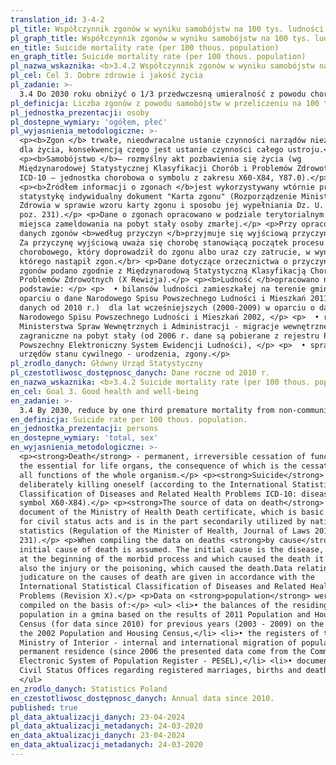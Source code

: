 ```yaml
---
translation_id: 3-4-2
pl_title: Współczynnik zgonów w wyniku samobójstw na 100 tys. ludności
pl_graph_title: Współczynnik zgonów w wyniku samobójstw na 100 tys. ludności
en_title: Suicide mortality rate (per 100 thous. population)
en_graph_title: Suicide mortality rate (per 100 thous. population)
pl_nazwa_wskaznika: <b>3.4.2 Współczynnik zgonów w wyniku samobójstw na 100 tys. ludności</b>
pl_cel: Cel 3. Dobre zdrowie i jakość życia
pl_zadanie: >-
  3.4 Do 2030 roku obniżyć o 1/3 przedwczesną umieralność z powodu chorób niezakaźnych poprzez zapobieganie i leczenie oraz promowanie zdrowia psychicznego i dobrostanu.
pl_definicja: Liczba zgonów z powodu samobójstw w przeliczeniu na 100 tys. ludności.
pl_jednostka_prezentacji: osoby
pl_dostepne_wymiary: 'ogółem, płeć'
pl_wyjasnienia_metodologiczne: >-
  <p><b>Zgon </b> trwałe, nieodwracalne ustanie czynności narządów niezbędnych
  dla życia, konsekwencją czego jest ustanie czynności całego ustroju.</p>
  <p><b>Samobójstwo </b>– rozmyślny akt pozbawienia się życia (wg
  Międzynarodowej Statystycznej Klasyfikacji Chorób i Problemów Zdrowotnych
  ICD-10 – jednostka chorobowa o symbolu z zakresu X60-X84, Y87.0).</p>
  <p><b>Źródłem informacji o zgonach </b>jest wykorzystywany wtórnie przez
  statystykę indywidualny dokument "Karta zgonu" (Rozporządzenie Ministra
  Zdrowia w sprawie wzoru karty zgonu i sposobu jej wypełniania Dz. U. 2015 r.,
  poz. 231).</p> <p>Dane o zgonach opracowano w podziale terytorialnym - według
  miejsca zameldowania na pobyt stały osoby zmarłej.</p> <p>Przy opracowywaniu
  danych zgonów <b>według przyczyn </b>przyjmuje się wyjściową przyczynę zgonu.
  Za przyczynę wyjściową uważa się chorobę stanowiącą początek procesu
  chorobowego, który doprowadził do zgonu albo uraz czy zatrucie, w wyniku
  którego nastąpił zgon.</br> <p>Dane dotyczące orzecznictwa o przyczynach
  zgonów podano zgodnie z Międzynarodową Statystyczną Klasyfikacją Chorób i
  Problemów Zdrowotnych (X Rewizja).</p> <p><b>Ludność </b>opracowano na
  podstawie: </p> <p>  • bilansów ludności zamieszkałej na terenie gminy w
  oparciu o dane Narodowego Spisu Powszechnego Ludności i Mieszkań 2011 (dla
  danych od 2010 r.)  dla lat wcześniejszych (2000-2009) w oparciu o dane
  Narodowego Spisu Powszechnego Ludności i Mieszkań 2002, </p> <p>  • rejestrów
  Ministerstwa Spraw Wewnętrznych i Administracji - migracje wewnętrzne i
  zagraniczne na pobyt stały (od 2006 r. dane są pobierane z rejestru PESEL -
  Powszechny Elektroniczny System Ewidencji Ludności), </p> <p>  • sprawozdań
  urzędów stanu cywilnego - urodzenia, zgony.</p>
pl_zrodlo_danych: Główny Urząd Statystyczny
pl_czestotliwosc_dostępnosc_danych: Dane roczne od 2010 r.
en_nazwa_wskaznika: <b>3.4.2 Suicide mortality rate (per 100 thous. population)</b>
en_cel: Goal 3. Good health and well-being
en_zadanie: >-
  3.4 By 2030, reduce by one third premature mortality from non-communicable diseases through prevention and treatment and promote mental health and well-being
en_definicja: Suicide rate per 100 thous. population.
en_jednostka_prezentacji: persons
en_dostepne_wymiary: 'total, sex'
en_wyjasnienia_metodologiczne: >-
  <p><strong>Death</strong> - permanent, irreversible cessation of functions of
  the essential for life organs, the consequence of which is the cessation of
  all functions of the whole organism.</p> <p><strong>Suicide</strong> - act of
  deliberately killing oneself (according to the International Statistical
  Classification of Diseases and Related Health Problems ICD-10: disease entity
  symbol X60-X84).</p> <p><strong>The source of data on death</strong> is the
  document of the Ministry of Health Death certificate, which is basic document
  for civil status acts and is in the part secondarily utilized by national
  statistics (Regulation of the Minister of Health, Journal of Laws 2015, item
  231).</p> <p>When compiling the data on deaths <strong>by cause</strong> the
  initial cause of death is assumed. The initial cause is the disease, which was
  at the beginning of the morbid process and which caused the death it may be
  also the injury or the poisoning, which caused the death.Data relating to the
  judicature on the causes of death are given in accordance with the
  International Statistical Classification of Diseases and Related Health
  Problems (Revision X).</p> <p>Data on <strong>population</strong> were
  compiled on the basis of:</p> <ul> <li>• the balances of the residing
  population in a gmina based on the results of 2011 Population and Housing
  Census (for data since 2010) for previous years (2003 - 2009) on the basis of
  the 2002 Population and Housing Census,</li> <li>• the registers of the
  Ministry of Interior - internal and international migration of population for
  permanent residence (since 2006 the presented data come from the Common
  Electronic System of Population Register - PESEL),</li> <li>• documentation of
  Civil Status Offices regarding registered marriages, births and deaths.</li>
  </ul>
en_zrodlo_danych: Statistics Poland
en_czestotliwosc_dostępnosc_danych: Annual data since 2010.
published: true
pl_data_aktualizacji_danych: 23-04-2024
pl_data_aktualizacji_metadanych: 24-03-2020
en_data_aktualizacji_danych: 23-04-2024
en_data_aktualizacji_metadanych: 24-03-2020
---
```


